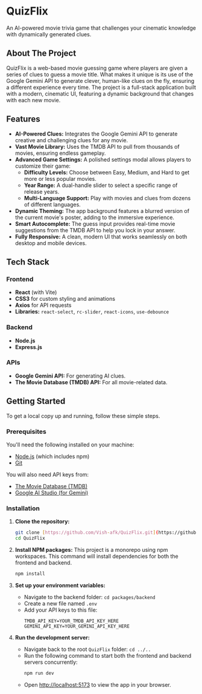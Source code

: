# QuizFlix

An AI-powered movie trivia game that challenges your cinematic knowledge with dynamically generated clues.

## About The Project

QuizFlix is a web-based movie guessing game where players are given a series of clues to guess a movie title. What makes it unique is its use of the Google Gemini API to generate clever, human-like clues on the fly, ensuring a different experience every time. The project is a full-stack application built with a modern, cinematic UI, featuring a dynamic background that changes with each new movie.

## Features

- **AI-Powered Clues:** Integrates the Google Gemini API to generate creative and challenging clues for any movie.
- **Vast Movie Library:** Uses the TMDB API to pull from thousands of movies, ensuring endless gameplay.
- **Advanced Game Settings:** A polished settings modal allows players to customize their game:
  - **Difficulty Levels:** Choose between Easy, Medium, and Hard to get more or less popular movies.
  - **Year Range:** A dual-handle slider to select a specific range of release years.
  - **Multi-Language Support:** Play with movies and clues from dozens of different languages.
- **Dynamic Theming:** The app background features a blurred version of the current movie's poster, adding to the immersive experience.
- **Smart Autocomplete:** The guess input provides real-time movie suggestions from the TMDB API to help you lock in your answer.
- **Fully Responsive:** A clean, modern UI that works seamlessly on both desktop and mobile devices.

## Tech Stack

### Frontend
- **React** (with Vite)
- **CSS3** for custom styling and animations
- **Axios** for API requests
- **Libraries:** `react-select`, `rc-slider`, `react-icons`, `use-debounce`

### Backend
- **Node.js**
- **Express.js**

### APIs
- **Google Gemini API:** For generating AI clues.
- **The Movie Database (TMDB) API:** For all movie-related data.

## Getting Started

To get a local copy up and running, follow these simple steps.

### Prerequisites

You'll need the following installed on your machine:
- [Node.js](https://nodejs.org/) (which includes npm)
- [Git](https://git-scm.com/)

You will also need API keys from:
- [The Movie Database (TMDB)](https://www.themoviedb.org/signup)
- [Google AI Studio (for Gemini)](https://ai.google.dev/)

### Installation

1. **Clone the repository:**
    ```sh
    git clone [https://github.com/Vish-afk/QuizFlix.git](https://github.com/Vish-afk/QuizFlix.git)
    cd QuizFlix
    ```

2. **Install NPM packages:**
    This project is a monorepo using npm workspaces. This command will install dependencies for both the frontend and backend.
    ```sh
    npm install
    ```

3. **Set up your environment variables:**
    - Navigate to the backend folder: `cd packages/backend`
    - Create a new file named `.env`
    - Add your API keys to this file:
      ```
      TMDB_API_KEY=YOUR_TMDB_API_KEY_HERE
      GEMINI_API_KEY=YOUR_GEMINI_API_KEY_HERE
      ```

4. **Run the development server:**
    - Navigate back to the root `QuizFlix` folder: `cd ../..`
    - Run the following command to start both the frontend and backend servers concurrently:
      ```sh
      npm run dev
      ```
    - Open [http://localhost:5173](http://localhost:5173) to view the app in your browser.



